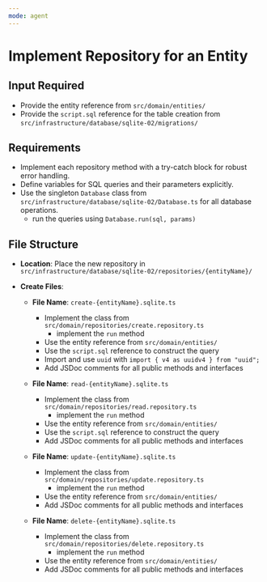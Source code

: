 ```yaml
---
mode: agent
---
```


# Implement Repository for an Entity

## Input Required

- Provide the entity reference from `src/domain/entities/`
- Provide the `script.sql` reference for the table creation from `src/infrastructure/database/sqlite-02/migrations/`

## Requirements

- Implement each repository method with a try-catch block for robust error handling.
- Define variables for SQL queries and their parameters explicitly.
- Use the singleton `Database` class from `src/infrastructure/database/sqlite-02/Database.ts` for all database operations.
  - run the queries using `Database.run(sql, params)`

## File Structure

- **Location**: Place the new repository in `src/infrastructure/database/sqlite-02/repositories/{entityName}/`

- **Create Files**:

  - **File Name**: `create-{entityName}.sqlite.ts`

    - Implement the class from `src/domain/repositories/create.repository.ts`
      - implement the `run` method
    - Use the entity reference from `src/domain/entities/`
    - Use the `script.sql` reference to construct the query
    - Import and use `uuid` with `import { v4 as uuidv4 } from "uuid";`
    - Add JSDoc comments for all public methods and interfaces

  - **File Name**: `read-{entityName}.sqlite.ts`

    - Implement the class from `src/domain/repositories/read.repository.ts`
      - implement the `run` method
    - Use the entity reference from `src/domain/entities/`
    - Use the `script.sql` reference to construct the query
    - Add JSDoc comments for all public methods and interfaces

  - **File Name**: `update-{entityName}.sqlite.ts`

    - Implement the class from `src/domain/repositories/update.repository.ts`
      - implement the `run` method
    - Use the entity reference from `src/domain/entities/`
    - Add JSDoc comments for all public methods and interfaces

  - **File Name**: `delete-{entityName}.sqlite.ts`
    - Implement the class from `src/domain/repositories/delete.repository.ts`
      - implement the `run` method
    - Use the entity reference from `src/domain/entities/`
    - Add JSDoc comments for all public methods and interfaces
